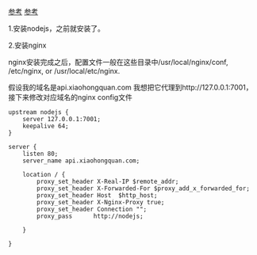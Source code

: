 [参考](https://www.cnblogs.com/yupeng/p/3472748.html)
[参考](https://blog.csdn.net/tujiaw/article/details/58238352)



1.安装nodejs，之前就安装了。

2.安装nginx

nginx安装完成之后，配置文件一般在这些目录中/usr/local/nginx/conf, /etc/nginx, or /usr/local/etc/nginx.


假设我的域名是api.xiaohongquan.com 我想把它代理到http://127.0.0.1:7001，接下来修改对应域名的nginx config文件
```
upstream nodejs {
    server 127.0.0.1:7001;
    keepalive 64;
}

server {
    listen 80;
    server_name api.xiaohongquan.com;
    
    location / {
        proxy_set_header X-Real-IP $remote_addr;
        proxy_set_header X-Forwarded-For $proxy_add_x_forwarded_for;
        proxy_set_header Host  $http_host;
        proxy_set_header X-Nginx-Proxy true;
        proxy_set_header Connection "";
        proxy_pass      http://nodejs;

    }

}
```
